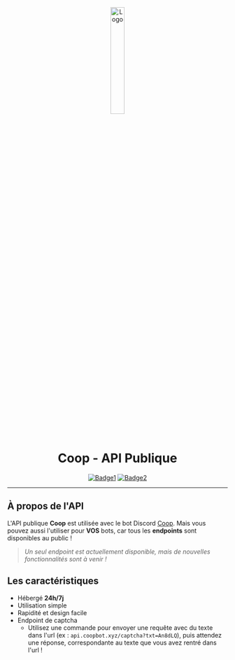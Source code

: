 <div align="center">
  <a href="https://api.coopbot.xyz"><img src="https://github.com/20syldev/api/blob/main/src/api.png" alt="Logo" width="25%" height="auto"></a>

# Coop - API Publique
  [![Badge1](https://img.shields.io/badge/Version%20:-v1.0.1-ee6464?labelColor=23272A)](https://api.coopbot.xyz)
  [![Badge2](https://img.shields.io/badge/Statut%20:-En%20ligne-42b85f?labelColor=23272A)](https://api.coopbot.xyz)
</div>

---

## À propos de l'API
L'API publique **Coop** est utilisée avec le bot Discord [Coop](https://coopbot.xyz). 
Mais vous pouvez aussi l'utiliser pour **VOS** bots, car tous les **endpoints** sont disponibles au public !
> *Un seul endpoint est actuellement disponible, mais de nouvelles fonctionnalités sont à venir !*

## Les caractéristiques
- Hébergé **24h/7j**
- Utilisation simple
- Rapidité et design facile
- Endpoint de captcha
  - Utilisez une commande pour envoyer une requête avec du texte dans l'url (ex : `api.coopbot.xyz/captcha?txt=An8dLQ`), puis attendez une réponse, correspondante au texte que vous avez rentré dans l'url !
